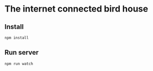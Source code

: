 # The internet connected bird house

## Install

```
npm install
```

## Run server

```
npm run watch
```
